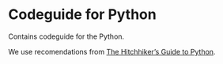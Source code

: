 # Codeguide for Python

Contains codeguide for the Python.

We use recomendations from [The Hitchhiker’s Guide to Python](https://docs.python-guide.org).
